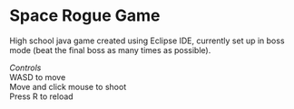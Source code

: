# Space Rogue Game
  
  
High school java game created using Eclipse IDE, currently set up in boss mode (beat the final boss as many times as possible).
  
*Controls*  
WASD to move  
Move and click mouse to shoot  
Press R to reload  
